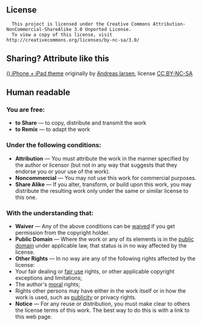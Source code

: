 License
-------
      This project is licensed under the Creative Commons Attribution-NonCommercial-ShareAlike 3.0 Unported License.
      To view a copy of this license, visit http://creativecommons.org/licenses/by-nc-sa/3.0/


Sharing? Attribute like this
---------------------------

[() iPhone + iPad theme](http://andreaslarsen.dk/parentheme) originally by [Andreas larsen](http://andreaslarsen.dk), license [CC BY-NC-SA](http://creativecommons.org/licenses/by-nc-sa/3.0/)

Human readable
--------------

### You are free:
*   **to Share** — to copy, distribute and transmit the work
*   **to Remix** — to adapt the work

### Under the following conditions:
*   **Attribution** — You must attribute the work in the manner specified by the author or licensor (but not in any way that suggests that they endorse you or your use of the work).
*   **Noncommercial** — You may not use this work for commercial purposes.
*   **Share Alike** — If you alter, transform, or build upon this work, you may distribute the resulting work only under the same or similar license to this one.

### With the understanding that:

*   **Waiver** — Any of the above conditions can be [waived](#) if you get permission from the copyright holder.
*   **Public Domain** — Where the work or any of its elements is in the [public domain](http://wiki.creativecommons.org/Public_domain) under applicable law, that status is in no way affected by the license.
*   **Other Rights** — In no way are any of the following rights affected by the license:
 *   Your fair dealing or [fair use](http://wiki.creativecommons.org/Frequently_Asked_Questions#Do_Creative_Commons_licenses_affect_fair_use.2C_fair_dealing_or_other_exceptions_to_copyright.3F) rights, or other applicable copyright exceptions and limitations;
 *   The author's [moral](http://wiki.creativecommons.org/Frequently_Asked_Questions#I_don.E2.80.99t_like_the_way_a_person_has_used_my_work_in_a_derivative_work_or_included_it_in_a_collective_work.3B_what_can_I_do.3F) rights;
 *   Rights other persons may have either in the work itself or in how the work is used, such as [publicity](http://wiki.creativecommons.org/Frequently_Asked_Questions#When_are_publicity_rights_relevant.3F) or privacy rights.
*   **Notice** — For any reuse or distribution, you must make clear to others the license terms of this work. The best way to do this is with a link to this web page.
